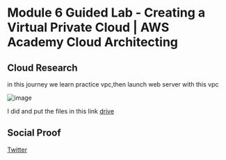 # Module 6 Guided Lab - Creating a Virtual Private Cloud | AWS Academy Cloud Architecting 

## Cloud Research
in this journey we learn practice vpc,then launch web server with this vpc

![image](https://github.com/tiaradwim1306/100daysofcloud/assets/120786669/ef5f5aa4-adf1-47eb-a2a5-85a46fe8add0)


I did and put the files in this link [drive](https://docs.google.com/document/d/1az8fDbe1mXjeSF5jnmN1L6HRVTOVM_zk/edit?usp=sharing&ouid=114505995848904260773&rtpof=true&sd=true)

## Social Proof

[Twitter](https://twitter.com/tiaradwim1306/status/1691022646891462656)
